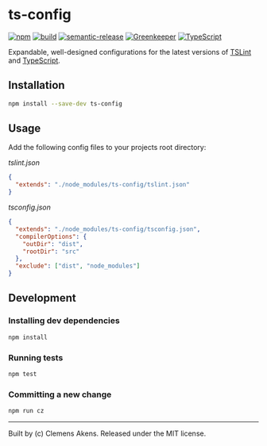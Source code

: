 # ts-config

[![npm][0]][1]
[![build][2]][3]
[![semantic-release][4]][5]
[![Greenkeeper][6]][7]
[![TypeScript][8]][9]

Expandable, well-designed configurations for the latest versions of [TSLint][10] and [TypeScript][9].

## Installation

```sh
npm install --save-dev ts-config
```

## Usage

Add the following config files to your projects root directory:

*tslint.json*

```json
{
  "extends": "./node_modules/ts-config/tslint.json"
}
```

*tsconfig.json*

```json
{
  "extends": "./node_modules/ts-config/tsconfig.json",
  "compilerOptions": {
    "outDir": "dist",
    "rootDir": "src"
  },
  "exclude": ["dist", "node_modules"]
}
```

## Development

### Installing dev dependencies

```sh
npm install
```

### Running tests

```sh
npm test
```

### Committing a new change

```sh
npm run cz
```

---
Built by (c) Clemens Akens. Released under the MIT license.

[0]: https://img.shields.io/npm/v/ts-config.svg?maxAge=3600
[1]: https://www.npmjs.com/package/ts-config
[2]: https://travis-ci.org/clebert/ts-config.svg?branch=master
[3]: https://travis-ci.org/clebert/ts-config
[4]: https://img.shields.io/badge/%20%20%F0%9F%93%A6%F0%9F%9A%80-semantic--release-e10079.svg
[5]: https://github.com/semantic-release/semantic-release
[6]: https://badges.greenkeeper.io/clebert/ts-config.svg
[7]: https://greenkeeper.io/
[8]: https://img.shields.io/badge/TypeScript-friendly-blue.svg
[9]: http://www.typescriptlang.org/
[10]: https://github.com/palantir/tslint
